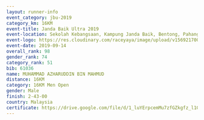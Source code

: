 ```yaml
---
layout: runner-info 
event_category: jbu-2019 
category_km: 16KM 
event-title: Janda Baik Ultra 2019 
event-location: Sekolah Kebangsaan, Kampung Janda Baik, Bentong, Pahang, Malaysia 
event-logo: https://res.cloudinary.com/raceyaya/image/upload/v1569217009/logo/janda-baik_vch1pc.jpg 
event-date: 2019-09-14
overall_rank: 98
gender_rank: 74
category_rank: 51
bib: 61036
name: MUHAMMAD AZHARUDDIN BIN MAHMUD
distance: 16KM
category: 16KM Men Open
gender: Male
finish: 2-43-00
country: Malaysia
certificate: https://drive.google.com/file/d/1_luYErpcemMu7zfGZkgfz_l1GHO9MXEu/view?usp=sharing
---
```

